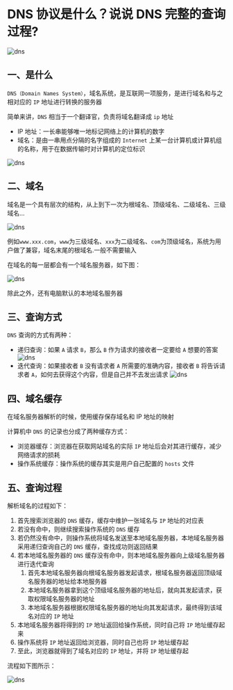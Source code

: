 # DNS 协议是什么？说说 DNS 完整的查询过程?

![dns](/images/dns/1.jpg)

## 一、是什么

`DNS（Domain Names System）`，域名系统，是互联网一项服务，是进行域名和与之相对应的 `IP` 地址进行转换的服务器

简单来讲，`DNS` 相当于一个翻译官，负责将域名翻译成 `ip` 地址

- IP 地址：一长串能够唯一地标记网络上的计算机的数字
- 域名：是由一串用点分隔的名字组成的 `Internet` 上某一台计算机或计算机组的名称，用于在数据传输时对计算机的定位标识

![dns](/images/dns/2.jpg)

## 二、域名

域名是一个具有层次的结构，从上到下一次为根域名、顶级域名、二级域名、三级域名...

![dns](/images/dns/3.jpg)

例如`www.xxx.com`，`www`为三级域名、`xxx`为二级域名、`com`为顶级域名，系统为用户做了兼容，域名末尾的根域名.一般不需要输入

在域名的每一层都会有一个域名服务器，如下图：

![dns](/images/dns/4.jpg)

除此之外，还有电脑默认的本地域名服务器

## 三、查询方式

`DNS` 查询的方式有两种：

- 递归查询：如果 `A` 请求 `B`，那么 `B` 作为请求的接收者一定要给 `A` 想要的答案
  ![dns](/images/dns/5.jpg)
- 迭代查询：如果接收者 `B` 没有请求者 `A` 所需要的准确内容，接收者 `B` 将告诉请求者 `A`，如何去获得这个内容，但是自己并不去发出请求
  ![dns](/images/dns/6.jpg)

## 四、域名缓存

在域名服务器解析的时候，使用缓存保存域名和 IP 地址的映射

计算机中 `DNS` 的记录也分成了两种缓存方式：

- 浏览器缓存：浏览器在获取网站域名的实际 `IP` 地址后会对其进行缓存，减少网络请求的损耗
- 操作系统缓存：操作系统的缓存其实是用户自己配置的 `hosts` 文件

## 五、查询过程

解析域名的过程如下：

1. 首先搜索浏览器的 `DNS` 缓存，缓存中维护一张域名与 `IP` 地址的对应表
2. 若没有命中，则继续搜索操作系统的 `DNS` 缓存
3. 若仍然没有命中，则操作系统将域名发送至本地域名服务器，本地域名服务器采用递归查询自己的 `DNS` 缓存，查找成功则返回结果
4. 若本地域名服务器的 `DNS` 缓存没有命中，则本地域名服务器向上级域名服务器进行迭代查询
   1. 首先本地域名服务器向根域名服务器发起请求，根域名服务器返回顶级域名服务器的地址给本地服务器
   2. 本地域名服务器拿到这个顶级域名服务器的地址后，就向其发起请求，获取权限域名服务器的地址
   3. 本地域名服务器根据权限域名服务器的地址向其发起请求，最终得到该域名对应的 `IP` 地址
5. 本地域名服务器将得到的 `IP` 地址返回给操作系统，同时自己将 `IP` 地址缓存起来
6. 操作系统将 `IP` 地址返回给浏览器，同时自己也将 `IP` 地址缓存起
7. 至此，浏览器就得到了域名对应的 `IP` 地址，并将 `IP` 地址缓存起

流程如下图所示：

![dns](/images/dns/7.jpg)
